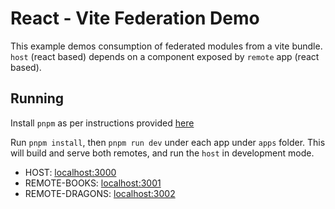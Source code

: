 # React - Vite Federation Demo

This example demos consumption of federated modules from a vite bundle. `host` (react based) depends on a component exposed by `remote` app (react based).

## Running

Install `pnpm` as per instructions provided [here](https://pnpm.io/installation)

Run `pnpm install`, then `pnpm run dev` under each app under `apps` folder. This will build and serve both remotes, and run the `host` in development mode.

- HOST: [localhost:3000](http://localhost:3000/)
- REMOTE-BOOKS: [localhost:3001](http://localhost:3001/)
- REMOTE-DRAGONS: [localhost:3002](http://localhost:3002/)
